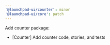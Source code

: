 ```yaml
---
'@launchpad-ui/counter': minor
'@launchpad-ui/core': patch
---
```


Add counter package:

- [Counter] Add counter code, stories, and tests
